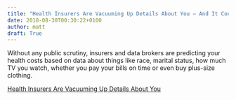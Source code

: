 ```yaml
---
title: "Health Insurers Are Vacuuming Up Details About You — And It Could Raise Your Rates"
date: 2018-08-30T00:30:22+0100
author: matt
draft: True
---
```

Without any public scrutiny, insurers and data brokers are predicting your health costs based on data about things like race, marital status, how much TV you watch, whether you pay your bills on time or even buy plus-size clothing.

[ Health Insurers Are Vacuuming Up Details About You ]( https://www.propublica.org/article/health-insurers-are-vacuuming-up-details-about-you-and-it-could-raise-your-rates )
